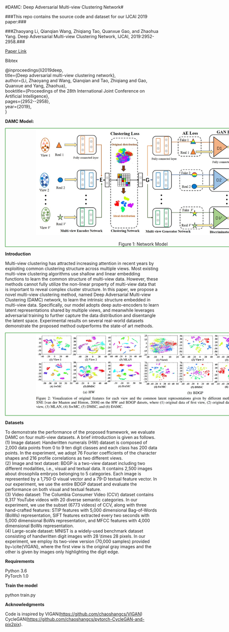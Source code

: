 #DAMC: Deep Adversarial Multi-view Clustering Network#

###This repo contains the source code and dataset for our IJCAI 2019 paper:###

###Zhaoyang Li, Qianqian Wang, Zhiqiang Tao, Quanxue Gao, and Zhaohua Yang. Deep Adversarial Multi-view Clustering Network, IJCAI, 2019:2952-2958.###

[Paper Link](https://www.researchgate.net/profile/Qianqian-Wang-28/publication/334844473_Deep_Adversarial_Multi-view_Clustering_Network/links/5ea5cfada6fdccd7945727e2/Deep-Adversarial-Multi-view-Clustering-Network.pdf)

Bibtex

@inproceedings{li2019deep,  
  title={Deep adversarial multi-view clustering network},  
  author={Li, Zhaoyang and Wang, Qianqian and Tao, Zhiqiang and Gao, Quanxue and Yang, Zhaohua},  
  booktitle={Proceedings of the 28th International Joint Conference on Artificial Intelligence},  
  pages={2952--2958},  
  year={2019},  
}  
 

**DAMC Model:**

<div style="text-align: center; width: 900px; border: green solid 1px;">
<img src="./Images/frame.jpg"  width="700"    title="Network Model" alt="Network Model" style="display: inline-block;"/>
<br></br>
<center>Figure 1: Network Model</center>
</div>

**Introduction**

Multi-view clustering has attracted increasing attention in recent years by exploiting common clustering structure across multiple views. Most existing multi-view clustering algorithms use shallow and linear embedding functions to learn the common structure of multi-view data. However, these methods cannot fully utilize the non-linear property of multi-view data that is important to reveal complex cluster structure. In this paper, we propose a novel multi-view clustering method, named Deep Adversarial Multi-view Clustering (DAMC) network, to learn the intrinsic structure embedded in multi-view data. Specifically, our model adopts deep auto-encoders to learn latent representations shared by multiple views, and meanwhile leverages adversarial training to further capture the data distribution and disentangle the latent space. Experimental results on several real-world datasets demonstrate the proposed method outperforms the state-of art methods.

<div style="text-align: center; width: 900px; border: green solid 1px;">
<img src="./Images/fig2.jpg"  width="700"    title="Network Model" alt="Network Model" style="display: inline-block;"/>
<br></br>
<center></center>
</div>

**Datasets**

To demonstrate the performance of the proposed framework, we evaluate DAMC on four multi-view datasets. A brief introduction is given as follows.  
 (1) Image dataset: Handwritten numerals (HW) dataset is composed of 2,000 data points from 0 to 9 ten digit classes and each class has 200 data points. In the experiment, we adopt 76 Fourier coefficients of the character shapes and 216 profile correlations as two different views.  
 (2) Image and text dataset: BDGP is a two-view dataset including two different modalities, i.e., visual and textual data. It contains 2,500 images about drosophila embryos belonging to 5 categories. Each image is represented by a 1,750-D visual vector and a 79-D textual feature vector. In our experiment, we use the entire BDGP dataset and evaluate the performance on both visual and textual feature.  
 (3) Video dataset: The Columbia Consumer Video (CCV) dataset contains 9,317 YouTube videos with 20 diverse semantic categories. In our experiment, we use the subset (6773 videos) of CCV, along with three hand-crafted features: STIP features with 5,000 dimensional Bag-of-Words (BoWs) representation, SIFT features extracted every two seconds with 5,000 dimensional BoWs representation, and MFCC features with 4,000 dimensional BoWs representation.  
 (4) Large-scale dataset: MNIST is a widely-used benchmark dataset consisting of handwritten digit images with 28 \times 28 pixels. In our experiment, we employ its two-view version (70,000 samples) provided by~\cite{VIGAN}, where the first view is the original gray images and the other is given by images only highlighting the digit edge.  


**Requirements**

Python 3.6  
PyTorch 1.0

**Train the model**

python train.py

**Acknowledgments**

Code is inspired by VIGAN(https://github.com/chaoshangcs/VIGAN) CycleGAN(https://github.com/chaoshangcs/pytorch-CycleGAN-and-pix2pix).











